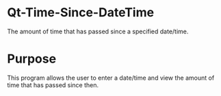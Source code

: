 # Qt-Time-Since-DateTime
The amount of time that has passed since a specified date/time.

# Purpose
This program allows the user to enter a date/time and view the amount of time that has passed since then. 

